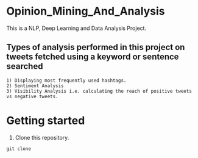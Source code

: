 # Opinion_Mining_And_Analysis
This is a NLP, Deep Learning and Data Analysis Project. 
<br>
## Types of analysis performed in this project on tweets fetched using a keyword or sentence searched
```
1) Displaying most frequently used hashtags.
2) Sentiment Analysis
3) Visibility Analysis i.e. calculating the reach of positive tweets vs negative tweets.
```

# Getting started
1) Clone this repository.
```
git clone 
```
